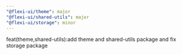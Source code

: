 ```yaml
---
"@flexi-ui/theme": major
"@flexi-ui/shared-utils": major
"@flexi-ui/storage": minor
---
```


feat(theme,shared-utils):add theme and shared-utils package and fix storage package
